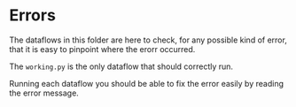 # Errors

The dataflows in this folder are here to check, for any possible kind of error, that it is easy to pinpoint where the erorr occurred.

The `working.py` is the only dataflow that should correctly run.

Running each dataflow you should be able to fix the error easily by reading the error message.

